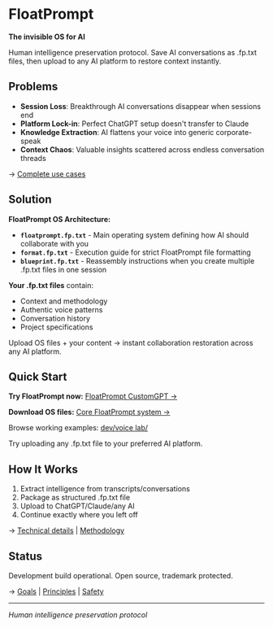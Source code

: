 # FloatPrompt

**The invisible OS for AI**

Human intelligence preservation protocol. Save AI conversations as .fp.txt files, then upload to any AI platform to restore context instantly.

## Problems

- **Session Loss**: Breakthrough AI conversations disappear when sessions end
- **Platform Lock-in**: Perfect ChatGPT setup doesn't transfer to Claude  
- **Knowledge Extraction**: AI flattens your voice into generic corporate-speak
- **Context Chaos**: Valuable insights scattered across endless conversation threads

→ [Complete use cases](docs/use.md)

## Solution

**FloatPrompt OS Architecture:**

- **`floatprompt.fp.txt`** - Main operating system defining how AI should collaborate with you
- **`format.fp.txt`** - Execution guide for strict FloatPrompt file formatting  
- **`blueprint.fp.txt`** - Reassembly instructions when you create multiple .fp.txt files in one session

**Your .fp.txt files** contain:
- Context and methodology
- Authentic voice patterns  
- Conversation history
- Project specifications

Upload OS files + your content → instant collaboration restoration across any AI platform.

## Quick Start

**Try FloatPrompt now:** [FloatPrompt CustomGPT →](https://chatgpt.com/g/g-685c4f5d32708191876ecda72bbcb348-floatprompt)

**Download OS files:** [Core FloatPrompt system →](dist/)

Browse working examples: [dev/voice lab/](dev/voice%20lab/)

Try uploading any .fp.txt file to your preferred AI platform.

## How It Works

1. Extract intelligence from transcripts/conversations
2. Package as structured .fp.txt file
3. Upload to ChatGPT/Claude/any AI
4. Continue exactly where you left off

→ [Technical details](docs/fp.md) | [Methodology](docs/mds-method.md)

## Status

Development build operational. Open source, trademark protected.

→ [Goals](docs/goals.md) | [Principles](docs/principles.md) | [Safety](docs/safety.md)

---

*Human intelligence preservation protocol*

